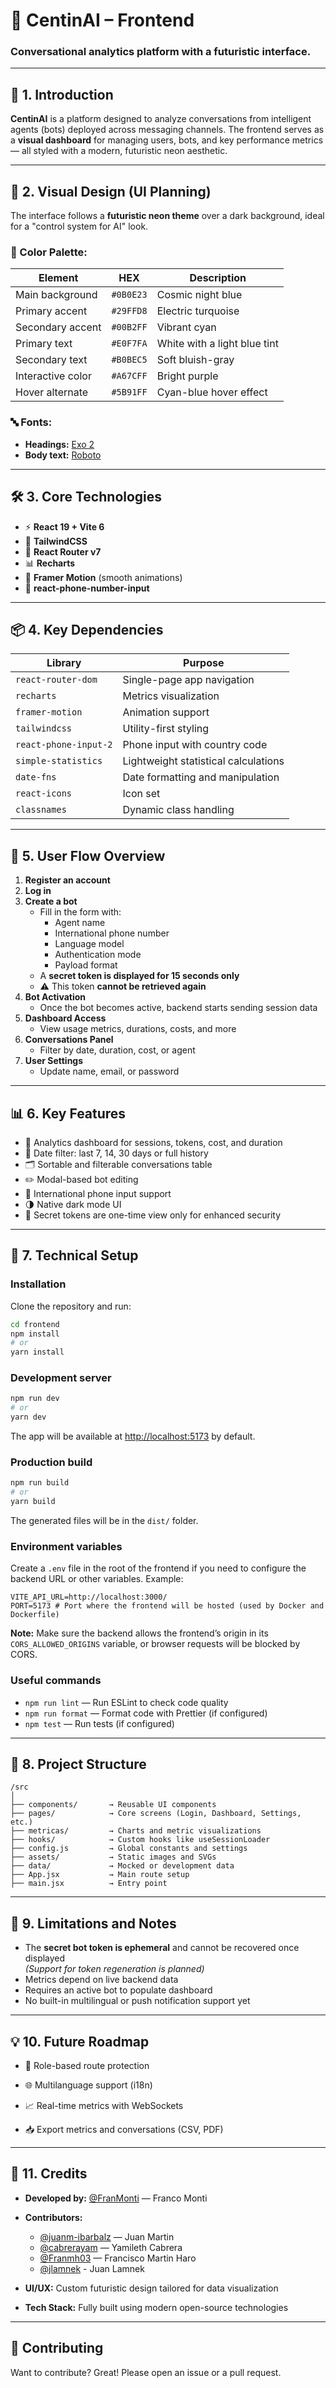 # 🧠 CentinAI – Frontend

### Conversational analytics platform with a futuristic interface.

---

## 📌 1. Introduction

**CentinAI** is a platform designed to analyze conversations from intelligent agents (bots) deployed across messaging channels. The frontend serves as a **visual dashboard** for managing users, bots, and key performance metrics — all styled with a modern, futuristic neon aesthetic.

---

## 🎨 2. Visual Design (UI Planning)

The interface follows a **futuristic neon theme** over a dark background, ideal for a "control system for AI" look.

### 🎨 Color Palette:

| Element            | HEX         | Description                    |
|--------------------|-------------|--------------------------------|
| Main background    | `#0B0E23`   | Cosmic night blue              |
| Primary accent     | `#29FFD8`   | Electric turquoise             |
| Secondary accent   | `#00B2FF`   | Vibrant cyan                   |
| Primary text       | `#E0F7FA`   | White with a light blue tint  |
| Secondary text     | `#B0BEC5`   | Soft bluish-gray               |
| Interactive color  | `#A67CFF`   | Bright purple                  |
| Hover alternate    | `#5B91FF`   | Cyan-blue hover effect         |

### 🔤 Fonts:

- **Headings:** [Exo 2](https://fonts.google.com/specimen/Exo+2)  
- **Body text:** [Roboto](https://fonts.google.com/specimen/Roboto)

---

## 🛠️ 3. Core Technologies

- ⚡ **React 19 + Vite 6**
- 🎨 **TailwindCSS**
- 🔁 **React Router v7**
- 📊 **Recharts**
- 🧠 **Framer Motion** (smooth animations)
- 📱 **react-phone-number-input**

---

## 📦 4. Key Dependencies

| Library                  | Purpose                               |
|--------------------------|----------------------------------------|
| `react-router-dom`       | Single-page app navigation             |
| `recharts`               | Metrics visualization                  |
| `framer-motion`          | Animation support                      |
| `tailwindcss`            | Utility-first styling                  |
| `react-phone-input-2`    | Phone input with country code          |
| `simple-statistics`      | Lightweight statistical calculations   |
| `date-fns`               | Date formatting and manipulation       |
| `react-icons`            | Icon set                               |
| `classnames`             | Dynamic class handling                 |

---

## 🧭 5. User Flow Overview

1. **Register an account**
2. **Log in**
3. **Create a bot**
   - Fill in the form with:
     - Agent name
     - International phone number
     - Language model
     - Authentication mode
     - Payload format
   - A **secret token is displayed for 15 seconds only**
   - ⚠️ This token **cannot be retrieved again**
4. **Bot Activation**
   - Once the bot becomes active, backend starts sending session data
5. **Dashboard Access**
   - View usage metrics, durations, costs, and more
6. **Conversations Panel**
   - Filter by date, duration, cost, or agent
7. **User Settings**
   - Update name, email, or password

---

## 📊 6. Key Features

- 🧠 Analytics dashboard for sessions, tokens, cost, and duration
- 📅 Date filter: last 7, 14, 30 days or full history
- 🗂️ Sortable and filterable conversations table
- ✏️ Modal-based bot editing
- 📱 International phone input support
- 🌗 Native dark mode UI
- 🔐 Secret tokens are one-time view only for enhanced security

---

## 🔧 7. Technical Setup

### Installation

Clone the repository and run:

```bash
cd frontend
npm install
# or
yarn install
```

### Development server

```bash
npm run dev
# or
yarn dev
```

The app will be available at [http://localhost:5173](http://localhost:5173) by default.

### Production build

```bash
npm run build
# or
yarn build
```

The generated files will be in the `dist/` folder.

### Environment variables

Create a `.env` file in the root of the frontend if you need to configure the backend URL or other variables. Example:

```
VITE_API_URL=http://localhost:3000/
PORT=5173 # Port where the frontend will be hosted (used by Docker and Dockerfile)
```

**Note:**
Make sure the backend allows the frontend’s origin in its `CORS_ALLOWED_ORIGINS` variable, or browser requests will be blocked by CORS.

### Useful commands

- `npm run lint` — Run ESLint to check code quality
- `npm run format` — Format code with Prettier (if configured)
- `npm test` — Run tests (if configured)

---

## 🧰 8. Project Structure

```plaintext
/src
│
├── components/       → Reusable UI components
├── pages/            → Core screens (Login, Dashboard, Settings, etc.)
├── metricas/         → Charts and metric visualizations
├── hooks/            → Custom hooks like useSessionLoader
├── config.js         → Global constants and settings
├── assets/           → Static images and SVGs
├── data/             → Mocked or development data
├── App.jsx           → Main route setup
├── main.jsx          → Entry point
```

---

## 🚧 9. Limitations and Notes

- The **secret bot token is ephemeral** and cannot be recovered once displayed  
  *(Support for token regeneration is planned)*
- Metrics depend on live backend data
- Requires an active bot to populate dashboard
- No built-in multilingual or push notification support yet

---

## 💡 10. Future Roadmap

- 🧭 Role-based route protection
  <!-- Enables conditional access to views (e.g. admin vs. standard user). -->

- 🌐 Multilanguage support (i18n)
  <!-- Makes the UI adaptable to multiple languages for global use. -->

- 📈 Real-time metrics with WebSockets
  <!-- Live dashboard updates as new data comes in from the backend. -->

- 📥 Export metrics and conversations (CSV, PDF)
  <!-- For data portability and external analysis. -->

---

## 🙌 11. Credits

- **Developed by:** [@FranMonti](https://github.com/FranMonti) — Franco Monti  
- **Contributors:**
  - [@juanm-ibarbalz](https://github.com/juanm-ibarbalz) — Juan Martin  
  - [@cabrerayam](https://github.com/cabrerayam) — Yamileth Cabrera  
  - [@Franmh03](https://github.com/Franmh03) — Francisco Martin Haro  
  - [@jlamnek](https://github.com/jlamnek) - Juan Lamnek

- **UI/UX:** Custom futuristic design tailored for data visualization  
- **Tech Stack:** Fully built using modern open-source technologies


---

## 🤝 Contributing

Want to contribute? Great! Please open an issue or a pull request.
